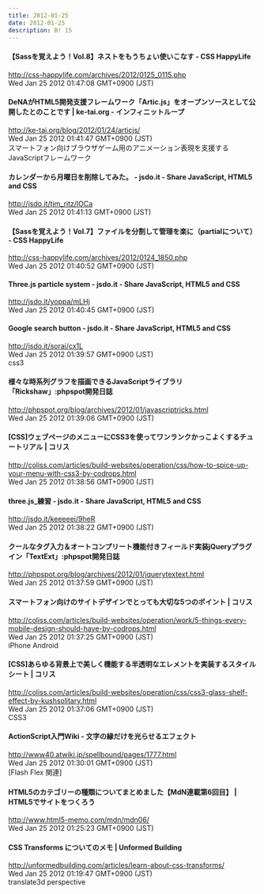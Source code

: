 ```yaml
---
title: 2012-01-25
date: 2012-01-25
description: B! 15
---
```


#### 【Sassを覚えよう！Vol.8】ネストをもうちょい使いこなす - CSS HappyLife
http://css-happylife.com/archives/2012/0125_0115.php<br>
Wed Jan 25 2012 01:47:08 GMT+0900 (JST)<br>


#### DeNAがHTML5開発支援フレームワーク「Artic.js」をオープンソースとして公開したとのことです | ke-tai.org - インフィニットループ
http://ke-tai.org/blog/2012/01/24/articjs/<br>
Wed Jan 25 2012 01:41:47 GMT+0900 (JST)<br>
スマートフォン向けブラウザゲーム用のアニメーション表現を支援するJavaScriptフレームワーク


#### カレンダーから月曜日を削除してみた。 - jsdo.it - Share JavaScript, HTML5 and CSS
http://jsdo.it/tjm_ritz/lOCa<br>
Wed Jan 25 2012 01:41:13 GMT+0900 (JST)<br>


#### 【Sassを覚えよう！Vol.7】ファイルを分割して管理を楽に（partialについて） - CSS HappyLife
http://css-happylife.com/archives/2012/0124_1850.php<br>
Wed Jan 25 2012 01:40:52 GMT+0900 (JST)<br>


#### Three.js particle system - jsdo.it - Share JavaScript, HTML5 and CSS
http://jsdo.it/yoppa/mLHj<br>
Wed Jan 25 2012 01:40:45 GMT+0900 (JST)<br>


#### Google search button - jsdo.it - Share JavaScript, HTML5 and CSS
http://jsdo.it/sorai/cx1L<br>
Wed Jan 25 2012 01:39:57 GMT+0900 (JST)<br>
css3


#### 様々な時系列グラフを描画できるJavaScriptライブラリ「Rickshaw」:phpspot開発日誌
http://phpspot.org/blog/archives/2012/01/javascriptricks.html<br>
Wed Jan 25 2012 01:39:06 GMT+0900 (JST)<br>


####   [CSS]ウェブページのメニューにCSS3を使ってワンランクかっこよくするチュートリアル | コリス
http://coliss.com/articles/build-websites/operation/css/how-to-spice-up-your-menu-with-css3-by-codrops.html<br>
Wed Jan 25 2012 01:38:56 GMT+0900 (JST)<br>


#### three.js_練習 - jsdo.it - Share JavaScript, HTML5 and CSS
http://jsdo.it/keeeeei/9heR<br>
Wed Jan 25 2012 01:38:22 GMT+0900 (JST)<br>


#### クールなタグ入力＆オートコンプリート機能付きフィールド実装jQueryプラグイン「TextExt」:phpspot開発日誌
http://phpspot.org/blog/archives/2012/01/jquerytextext.html<br>
Wed Jan 25 2012 01:37:59 GMT+0900 (JST)<br>


####   スマートフォン向けのサイトデザインでとっても大切な5つのポイント | コリス
http://coliss.com/articles/build-websites/operation/work/5-things-every-mobile-design-should-have-by-codrops.html<br>
Wed Jan 25 2012 01:37:25 GMT+0900 (JST)<br>
iPhone Android


####   [CSS]あらゆる背景上で美しく機能する半透明なエレメントを実装するスタイルシート | コリス
http://coliss.com/articles/build-websites/operation/css/css3-glass-shelf-effect-by-kushsolitary.html<br>
Wed Jan 25 2012 01:37:06 GMT+0900 (JST)<br>
CSS3


#### ActionScript入門Wiki - 文字の縁だけを光らせるエフェクト
http://www40.atwiki.jp/spellbound/pages/1777.html<br>
Wed Jan 25 2012 01:30:01 GMT+0900 (JST)<br>
[Flash Flex 関連]


#### HTML5のカテゴリーの種類についてまとめました【MdN連載第6回目】 | HTML5でサイトをつくろう
http://www.html5-memo.com/mdn/mdn06/<br>
Wed Jan 25 2012 01:25:23 GMT+0900 (JST)<br>


####   CSS Transforms についてのメモ | Unformed Building
http://unformedbuilding.com/articles/learn-about-css-transforms/<br>
Wed Jan 25 2012 01:19:47 GMT+0900 (JST)<br>
translate3d perspective


